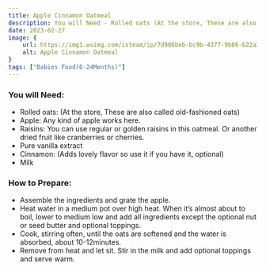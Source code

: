 ```yaml
---
title: Apple Cinnamon Oatmeal
description: You will Need - Rolled oats (At the store, These are also called old-fashioned oats), Apple- Any kind of apple works here, Raisins- You can use regular or golden raisins in this oatmeal. Or another dried fruit lik...
date: 2023-02-27
image: {
    url: https://img1.wsimg.com/isteam/ip/7d906beb-bc9b-4377-9b06-b22a3566899c/download.jpeg-32.jpg/:/rs=w:1280 ,
    alt: Apple Cinnamon Oatmeal
}
tags: ["Babies Food(6-24Months)"]
---
```

### You will Need:

- Rolled oats: (At the store, These are also called old-fashioned oats)
- Apple: Any kind of apple works here.
- Raisins: You can use regular or golden raisins in this oatmeal. Or another dried fruit like cranberries or cherries.
- Pure vanilla extract
- Cinnamon: (Adds lovely flavor so use it if you have it, optional)
- Milk

### How to Prepare:

- Assemble the ingredients and grate the apple.
- Heat water in a medium pot over high heat. When it’s almost about to boil, lower to medium low and add all ingredients except the optional nut or seed butter and optional toppings.
- Cook, stirring often, until the oats are softened and the water is absorbed, about 10-12minutes.
- Remove from heat and let sit. Stir in the milk and add optional toppings and serve warm.